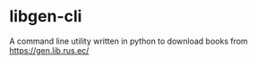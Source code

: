 # libgen-cli

A command line utility written in python to download books from https://gen.lib.rus.ec/